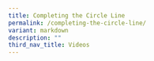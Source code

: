 ```yaml
---
title: Completing the Circle Line
permalink: /completing-the-circle-line/
variant: markdown
description: ""
third_nav_title: Videos
---
```

